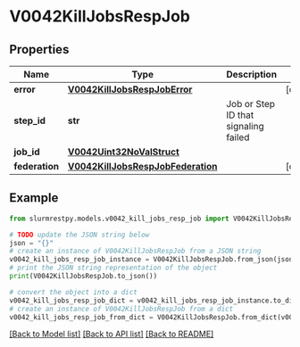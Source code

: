 # V0042KillJobsRespJob


## Properties

Name | Type | Description | Notes
------------ | ------------- | ------------- | -------------
**error** | [**V0042KillJobsRespJobError**](V0042KillJobsRespJobError.md) |  | [optional]
**step_id** | **str** | Job or Step ID that signaling failed |
**job_id** | [**V0042Uint32NoValStruct**](V0042Uint32NoValStruct.md) |  |
**federation** | [**V0042KillJobsRespJobFederation**](V0042KillJobsRespJobFederation.md) |  | [optional]

## Example

```python
from slurmrestpy.models.v0042_kill_jobs_resp_job import V0042KillJobsRespJob

# TODO update the JSON string below
json = "{}"
# create an instance of V0042KillJobsRespJob from a JSON string
v0042_kill_jobs_resp_job_instance = V0042KillJobsRespJob.from_json(json)
# print the JSON string representation of the object
print(V0042KillJobsRespJob.to_json())

# convert the object into a dict
v0042_kill_jobs_resp_job_dict = v0042_kill_jobs_resp_job_instance.to_dict()
# create an instance of V0042KillJobsRespJob from a dict
v0042_kill_jobs_resp_job_from_dict = V0042KillJobsRespJob.from_dict(v0042_kill_jobs_resp_job_dict)
```
[[Back to Model list]](../README.md#documentation-for-models) [[Back to API list]](../README.md#documentation-for-api-endpoints) [[Back to README]](../README.md)


